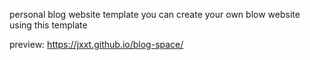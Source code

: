 personal blog website template
you can create your own blow website using this template

preview: https://jxxt.github.io/blog-space/
